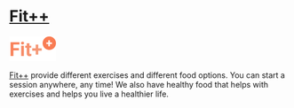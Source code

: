 # [Fit++](https://fitplusplus-web.web.app/)

![image](logo.png)

[Fit++](https://fitplusplus-web.web.app) provide different exercises and different food options. You can start a session anywhere, any time! We also have healthy food that helps with exercises and helps you live a healthier life.
